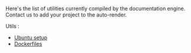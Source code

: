 Here's the list of utilities currently compiled by the documentation engine.
Contact us to add your project to the auto-render.

Utils : 
* [Ubuntu setup](ubuntu-setup/README.md)
* [Dockerfiles](dockerfiles/README.md)